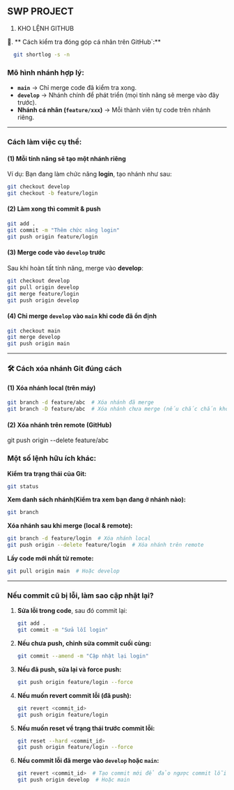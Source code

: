 ## SWP PROJECT
1. KHO LỆNH GITHUB

📌. ** Cách kiểm tra đóng góp cá nhân trên GitHub`:**
 ```sh
   git shortlog -s -n
  ```

### Mô hình nhánh hợp lý:
- **`main`** → Chỉ merge code đã kiểm tra xong.
- **`develop`** → Nhánh chính để phát triển (mọi tính năng sẽ merge vào đây trước).
- **Nhánh cá nhân (`feature/xxx`)** → Mỗi thành viên tự code trên nhánh riêng.

---

### Cách làm việc cụ thể:

#### (1) Mỗi tính năng sẽ tạo một nhánh riêng
Ví dụ: Bạn đang làm chức năng **login**, tạo nhánh như sau:
```sh
git checkout develop 
git checkout -b feature/login
```

#### (2) Làm xong thì commit & push
```sh
git add .
git commit -m "Thêm chức năng login"
git push origin feature/login
```

#### (3) Merge code vào `develop` trước
Sau khi hoàn tất tính năng, merge vào **develop**:
```sh
git checkout develop
git pull origin develop
git merge feature/login
git push origin develop
```

#### (4) Chỉ merge `develop` vào `main` khi code đã ổn định
```sh
git checkout main
git merge develop
git push origin main
```

---

### 🛠 Cách xóa nhánh Git đúng cách
#### (1) Xóa nhánh local (trên máy)

```sh
git branch -d feature/abc  # Xóa nhánh đã merge
git branch -D feature/abc  # Xóa nhánh chưa merge (nếu chắc chắn không cần nữa)
```

#### (2) Xóa nhánh trên remote (GitHub)
git push origin --delete feature/abc


### Một số lệnh hữu ích khác:

**Kiểm tra trạng thái của Git:**
```sh
git status
```

**Xem danh sách nhánh(Kiểm tra xem bạn đang ở nhánh nào):**
```sh
git branch
```

**Xóa nhánh sau khi merge (local & remote):**
```sh
git branch -d feature/login  # Xóa nhánh local
git push origin --delete feature/login  # Xóa nhánh trên remote
```

**Lấy code mới nhất từ remote:**
```sh
git pull origin main  # Hoặc develop
```

---
### Nếu commit cũ bị lỗi, làm sao cập nhật lại?

1. **Sửa lỗi trong code**, sau đó commit lại:
   ```sh
   git add .
   git commit -m "Sửa lỗi login"
   ```

2. **Nếu chưa push, chỉnh sửa commit cuối cùng:**
   ```sh
   git commit --amend -m "Cập nhật lại login"
   ```

3. **Nếu đã push, sửa lại và force push:**
   ```sh
   git push origin feature/login --force
   ```

4. **Nếu muốn revert commit lỗi (đã push):**
   ```sh
   git revert <commit_id>
   git push origin feature/login
   ```

5. **Nếu muốn reset về trạng thái trước commit lỗi:**
   ```sh
   git reset --hard <commit_id>
   git push origin feature/login --force
   ```

6. **Nếu commit lỗi đã merge vào `develop` hoặc `main`:**
   ```sh
   git revert <commit_id>  # Tạo commit mới để đảo ngược commit lỗi
   git push origin develop  # Hoặc main
   ```


